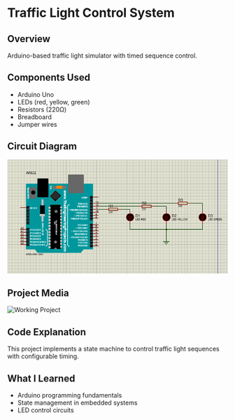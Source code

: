 
# Traffic Light Control System

## Overview
Arduino-based traffic light simulator with timed sequence control.

## Components Used
- Arduino Uno
- LEDs (red, yellow, green)
- Resistors (220Ω)
- Breadboard
- Jumper wires

## Circuit Diagram
![Circuit Diagram](Media/circuit-diagram.png)

## Project Media
![Working Project](https://drive.google.com/file/d/1JWm2L4IJGw7lL7AngL84dj5aizoNo5hC/view?usp=sharing)

## Code Explanation
This project implements a state machine to control traffic light sequences with configurable timing.

## What I Learned
- Arduino programming fundamentals
- State management in embedded systems
- LED control circuits

